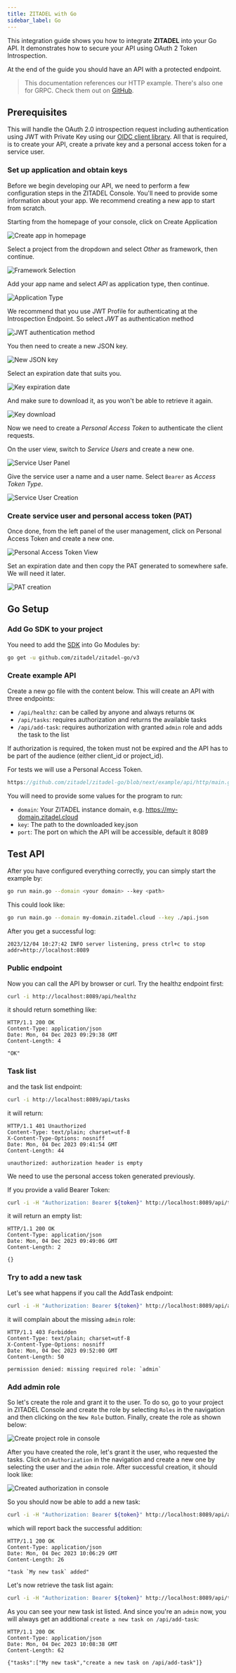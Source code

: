 ```yaml
---
title: ZITADEL with Go
sidebar_label: Go
---
```


This integration guide shows you how to integrate **ZITADEL** into your Go API. It demonstrates how to secure your API using
OAuth 2 Token Introspection.

At the end of the guide you should have an API with a protected endpoint.

> This documentation references our HTTP example. There's also one for GRPC. Check them out on [GitHub](https://github.com/zitadel/zitadel-go/blob/next/example/api/http/main.go).

## Prerequisites

This will handle the OAuth 2.0 introspection request including authentication using JWT with Private Key using our [OIDC client library](https://github.com/zitadel/oidc).
All that is required, is to create your API, create a private key and a personal access token for a service user.

### Set up application and obtain keys

Before we begin developing our API, we need to perform a few configuration steps in the ZITADEL Console.
You'll need to provide some information about your app. We recommend creating a new app to start from scratch.

Starting from the homepage of your console, click on Create Application

![Create app in homepage](/img/go/api-create_application.png)

Select a project from the dropdown and select *Other* as framework, then continue.

![Framework Selection](/img/go/api-select_framework.png)

Add your app name and select *API* as application type, then continue.

![Application Type](/img/go/api-app_details.png)

We recommend that you use JWT Profile for authenticating at the Introspection Endpoint. So select *JWT* as authentication method

![JWT authentication method](/img/go/api-select_jwt.png)

You then need to create a new JSON key.

![New JSON key](/img/go/api-new_key.png)

Select an expiration date that suits you.

![Key expiration date](/img/go/api-expiration_date.png)

And make sure to download it, as you won't be able to retrieve it again.

![Key download](/img/go/api-download_key.png)

Now we need to create a *Personal Access Token* to authenticate the client requests.

On the user view, switch to *Service Users* and create a new one.

![Service User Panel](/img/go/api-service_user_panel.png)

Give the service user a name and a user name. Select `Bearer` as *Access Token Type*.

![Service User Creation](/img/go/api-create_service_user.png)

### Create service user and personal access token (PAT)

Once done, from the left panel of the user management, click on Personal Access Token and create a new one.

![Personal Access Token View](/img/go/api-PAT_view.png)

Set an expiration date and then copy the PAT generated to somewhere safe. We will need it later.

![PAT creation](/img/go/api-PAT_creation.png)

## Go Setup

### Add Go SDK to your project

You need to add the [SDK](https://github.com/zitadel/zitadel-go) into Go Modules by:

```bash
go get -u github.com/zitadel/zitadel-go/v3
```

### Create example API

Create a new go file with the content below. This will create an API with three endpoints:
- `/api/healthz`: can be called by anyone and always returns `OK`
- `/api/tasks`: requires authorization and returns the available tasks
- `/api/add-task`: requires authorization with granted `admin` role and adds the task to the list

If authorization is required, the token must not be expired and the API has to be part of the audience (either client_id or project_id).

For tests we will use a Personal Access Token.

```go reference
https://github.com/zitadel/zitadel-go/blob/next/example/api/http/main.go
```

You will need to provide some values for the program to run:
- `domain`: Your ZITADEL instance domain, e.g. https://my-domain.zitadel.cloud
- `key`: The path to the downloaded key.json
- `port`: The port on which the API will be accessible, default it 8089

## Test API

After you have configured everything correctly, you can simply start the example by:

```bash
go run main.go --domain <your domain> --key <path>
```

This could look like:

```bash
go run main.go --domain my-domain.zitadel.cloud --key ./api.json
```

After you get a successful log:
```
2023/12/04 10:27:42 INFO server listening, press ctrl+c to stop addr=http://localhost:8089
```

### Public endpoint

Now you can call the API by browser or curl. Try the healthz endpoint first:

```bash
curl -i http://localhost:8089/api/healthz
```

it should return something like: 

```
HTTP/1.1 200 OK
Content-Type: application/json
Date: Mon, 04 Dec 2023 09:29:38 GMT
Content-Length: 4

"OK"
```

### Task list

and the task list endpoint:

```bash
curl -i http://localhost:8089/api/tasks
```

it will return:

```
HTTP/1.1 401 Unauthorized
Content-Type: text/plain; charset=utf-8
X-Content-Type-Options: nosniff
Date: Mon, 04 Dec 2023 09:41:54 GMT
Content-Length: 44

unauthorized: authorization header is empty
```

We need to use the personal access token generated previously.

If you provide a valid Bearer Token:

```bash
curl -i -H "Authorization: Bearer ${token}" http://localhost:8089/api/tasks
```

it will return an empty list:
```
HTTP/1.1 200 OK
Content-Type: application/json
Date: Mon, 04 Dec 2023 09:49:06 GMT
Content-Length: 2

{}
```

### Try to add a new task

Let's see what happens if you call the AddTask endpoint:

```bash
curl -i -H "Authorization: Bearer ${token}" http://localhost:8089/api/add-task
```

it will complain about the missing `admin` role:
```
HTTP/1.1 403 Forbidden
Content-Type: text/plain; charset=utf-8
X-Content-Type-Options: nosniff
Date: Mon, 04 Dec 2023 09:52:00 GMT
Content-Length: 50

permission denied: missing required role: `admin`
```

### Add admin role

So let's create the role and grant it to the user. To do so, go to your project in ZITADEL Console
and create the role by selecting `Roles` in the navigation and then clicking on the `New Role` button.
Finally, create the role as shown below:

![Create project role in console](/img/go/api-project-role.png)

After you have created the role, let's grant it the user, who requested the tasks.
Click on `Authorization` in the navigation and create a new one by selecting the user and the `admin` role.
After successful creation, it should look like:

![Created authorization in console](/img/go/api-project-auth.png)

So you should now be able to add a new task:

```bash
curl -i -H "Authorization: Bearer ${token}" http://localhost:8089/api/add-task --data "task=My new task"
```

which will report back the successful addition:
```
HTTP/1.1 200 OK
Content-Type: application/json
Date: Mon, 04 Dec 2023 10:06:29 GMT
Content-Length: 26

"task `My new task` added"
```

Let's now retrieve the task list again:

```bash
curl -i -H "Authorization: Bearer ${token}" http://localhost:8089/api/tasks
```

As you can see your new task ist listed. And since you're an `admin` now, you will always get an additional `create a new task on /api/add-task`:
```
HTTP/1.1 200 OK
Content-Type: application/json
Date: Mon, 04 Dec 2023 10:08:38 GMT
Content-Length: 62

{"tasks":["My new task","create a new task on /api/add-task"]}
```

